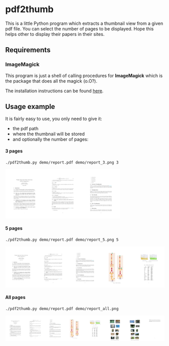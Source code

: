# pdf2thumb

This is a little Python program which extracts a thumbnail view from a given pdf file. You can select the  number of pages to be displayed. Hope this helps other to display their papers in their sites.



## Requirements

### ImageMagick

This program is just a shell of calling procedures for **ImageMagick** which is the package that does all the magick (o.O?). 

The installation instructions can be found [here](https://www.imagemagick.org/script/binary-releases.php).



## Usage example

It is fairly easy to use, you only need to give it:

- the pdf path
- where the thumbnail will be stored 
- and optionally the number of pages:

#### 3 pages

```
./pdf2thumb.py demo/report.pdf demo/report_3.png 3
```

![](demo/report_3.png)

#### 5 pages

```
./pdf2thumb.py demo/report.pdf demo/report_5.png 5
```

![](demo/report_5.png)

#### All pages

```
./pdf2thumb.py demo/report.pdf demo/report_all.png
```

![](demo/report_all.png)